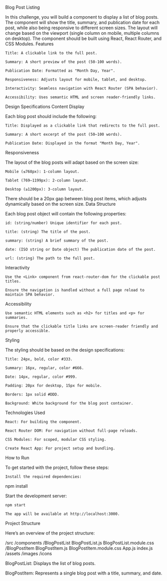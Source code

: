 Blog Post Listing

In this challenge, you will build a component to display a list of blog posts. The component will show the title, summary, and publication date for each post, while also being responsive to different screen sizes. The layout will change based on the viewport (single column on mobile, multiple columns on desktop). The component should be built using React, React Router, and CSS Modules.
Features

    Title: A clickable link to the full post.

    Summary: A short preview of the post (50-100 words).

    Publication Date: Formatted as "Month Day, Year".

    Responsiveness: Adjusts layout for mobile, tablet, and desktop.

    Interactivity: Seamless navigation with React Router (SPA behavior).

    Accessibility: Uses semantic HTML and screen reader-friendly links.

Design Specifications
Content Display

Each blog post should include the following:

    Title: Displayed as a clickable link that redirects to the full post.

    Summary: A short excerpt of the post (50–100 words).

    Publication Date: Displayed in the format "Month Day, Year".

Responsiveness

The layout of the blog posts will adapt based on the screen size:

    Mobile (≤768px): 1-column layout.

    Tablet (769–1199px): 2-column layout.

    Desktop (≥1200px): 3-column layout.

There should be a 20px gap between blog post items, which adjusts dynamically based on the screen size.
Data Structure

Each blog post object will contain the following properties:

    id: (string/number) Unique identifier for each post.

    title: (string) The title of the post.

    summary: (string) A brief summary of the post.

    date: (ISO string or Date object) The publication date of the post.

    url: (string) The path to the full post.

Interactivity

    Use the <Link> component from react-router-dom for the clickable post titles.

    Ensure the navigation is handled without a full page reload to maintain SPA behavior.

Accessibility

    Use semantic HTML elements such as <h2> for titles and <p> for summaries.

    Ensure that the clickable title links are screen-reader friendly and properly accessible.

Styling

The styling should be based on the design specifications:

    Title: 24px, bold, color #333.

    Summary: 16px, regular, color #666.

    Date: 14px, regular, color #999.

    Padding: 20px for desktop, 15px for mobile.

    Borders: 1px solid #DDD.

    Background: White background for the blog post container.

Technologies Used

    React: For building the component.

    React Router DOM: For navigation without full-page reloads.

    CSS Modules: For scoped, modular CSS styling.

    Create React App: For project setup and bundling.

How to Run

To get started with the project, follow these steps:

    Install the required dependencies:

npm install

Start the development server:

    npm start

    The app will be available at http://localhost:3000.

Project Structure

Here’s an overview of the project structure:

/src
  /components
    /BlogPostList
      BlogPostList.js
      BlogPostList.module.css
    /BlogPostItem
      BlogPostItem.js
      BlogPostItem.module.css
  App.js
  index.js
  /assets
    /images
    /icons

BlogPostList: Displays the list of blog posts.

BlogPostItem: Represents a single blog post with a title, summary, and date.
